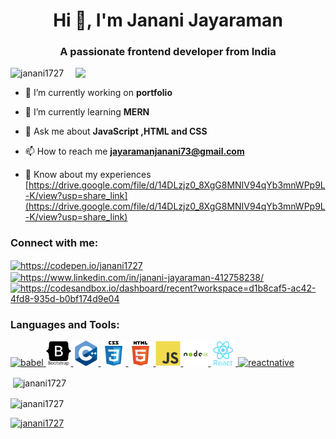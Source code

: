 
<h1 align="center">Hi 👋, I'm Janani Jayaraman</h1>
<h3 align="center">A passionate frontend developer from India</h3>



<img align="right" width="400px" src="https://camo.githubusercontent.com/9629c92ef789d6a86aa0e862ed02a17a77f112d97b75f9f3d99c5675b7e59b23/68747470733a2f2f6d656469612e67697068792e636f6d2f6d656469612f66416e7a7736594b33336a4d777a703577702f67697068792e676966"/>


<p align="left"> <img src="https://komarev.com/ghpvc/?username=janani1727&label=Profile%20views&color=0e75b6&style=flat" alt="janani1727" /> </p>


- 🔭 I’m currently working on **portfolio**

- 🌱 I’m currently learning **MERN**

- 💬 Ask me about **JavaScript ,HTML and CSS**

- 📫 How to reach me **jayaramanjanani73@gmail.com**

- 📄 Know about my experiences [https://drive.google.com/file/d/14DLzjz0_8XgG8MNIV94qYb3mnWPp9L-K/view?usp=share_link](https://drive.google.com/file/d/14DLzjz0_8XgG8MNIV94qYb3mnWPp9L-K/view?usp=share_link)

<h3 align="left">Connect with me:</h3>
<p align="left">
<a href="https://codepen.io/https://codepen.io/janani1727" target="blank"><img align="center" src="https://raw.githubusercontent.com/rahuldkjain/github-profile-readme-generator/master/src/images/icons/Social/codepen.svg" alt="https://codepen.io/janani1727" height="30" width="40" /></a>
<a href="https://linkedin.com/in/https://www.linkedin.com/in/janani-jayaraman-412758238/" target="blank"><img align="center" src="https://raw.githubusercontent.com/rahuldkjain/github-profile-readme-generator/master/src/images/icons/Social/linked-in-alt.svg" alt="https://www.linkedin.com/in/janani-jayaraman-412758238/" height="30" width="40" /></a>
<a href="https://codesandbox.com/https://codesandbox.io/dashboard/recent?workspace=d1b8caf5-ac42-4fd8-935d-b0bf174d9e04" target="blank"><img align="center" src="https://raw.githubusercontent.com/rahuldkjain/github-profile-readme-generator/master/src/images/icons/Social/codesandbox.svg" alt="https://codesandbox.io/dashboard/recent?workspace=d1b8caf5-ac42-4fd8-935d-b0bf174d9e04" height="30" width="40" /></a>
</p>

<h3 align="left">Languages and Tools:</h3>
<p align="left"> <a href="https://babeljs.io/" target="_blank" rel="noreferrer"> <img src="https://www.vectorlogo.zone/logos/babeljs/babeljs-icon.svg" alt="babel" width="40" height="40"/> </a> <a href="https://getbootstrap.com" target="_blank" rel="noreferrer"> <img src="https://raw.githubusercontent.com/devicons/devicon/master/icons/bootstrap/bootstrap-plain-wordmark.svg" alt="bootstrap" width="40" height="40"/> </a> <a href="https://www.w3schools.com/cpp/" target="_blank" rel="noreferrer"> <img src="https://raw.githubusercontent.com/devicons/devicon/master/icons/cplusplus/cplusplus-original.svg" alt="cplusplus" width="40" height="40"/> </a> <a href="https://www.w3schools.com/css/" target="_blank" rel="noreferrer"> <img src="https://raw.githubusercontent.com/devicons/devicon/master/icons/css3/css3-original-wordmark.svg" alt="css3" width="40" height="40"/> </a> <a href="https://www.w3.org/html/" target="_blank" rel="noreferrer"> <img src="https://raw.githubusercontent.com/devicons/devicon/master/icons/html5/html5-original-wordmark.svg" alt="html5" width="40" height="40"/> </a> <a href="https://developer.mozilla.org/en-US/docs/Web/JavaScript" target="_blank" rel="noreferrer"> <img src="https://raw.githubusercontent.com/devicons/devicon/master/icons/javascript/javascript-original.svg" alt="javascript" width="40" height="40"/> </a> <a href="https://nodejs.org" target="_blank" rel="noreferrer"> <img src="https://raw.githubusercontent.com/devicons/devicon/master/icons/nodejs/nodejs-original-wordmark.svg" alt="nodejs" width="40" height="40"/> </a> <a href="https://reactjs.org/" target="_blank" rel="noreferrer"> <img src="https://raw.githubusercontent.com/devicons/devicon/master/icons/react/react-original-wordmark.svg" alt="react" width="40" height="40"/> </a> <a href="https://reactnative.dev/" target="_blank" rel="noreferrer"> <img src="https://reactnative.dev/img/header_logo.svg" alt="reactnative" width="40" height="40"/> </a> </p>



<p>&nbsp;<img align="center" src="https://github-readme-stats.vercel.app/api?username=janani1727&show_icons=true&locale=en&theme=nightowl" alt="janani1727" /></p>

<p><img align="center" src="https://github-readme-streak-stats.herokuapp.com/?user=janani1727&theme=nightowl"  alt="janani1727" /></p>

<p align="left"> <a href="https://github.com/ryo-ma/github-profile-trophy"><img src="https://github-profile-trophy.vercel.app/?username=janani1727" alt="janani1727" /></a> </p>
